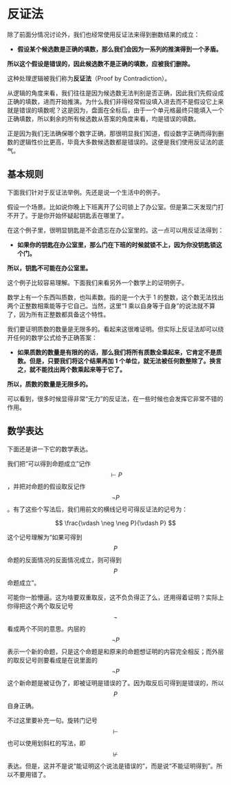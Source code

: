 ﻿---
description: Proof by Contradiction
---

# 反证法

除了前面分情况讨论外，我们也经常使用反证法来得到删数结果的成立：

* **假设某个候选数是正确的填数，那么我们会因为一系列的推演得到一个矛盾。**

**所以这个假设是错误的，因此候选数不是正确的填数，应被我们删除。**

这种处理逻辑被我们称为**反证法**（Proof by Contradiction）。

从逻辑的角度来看，我们往往是因为候选数无法判别是否正确，因此我们先假设成正确的填数，进而开始推演。为什么我们非得经常假设填入进去而不是假设它上来就是错误的填数呢？这是因为，盘面在全标后，由于一个单元格最终只能填入一个正确填数，所以剩余的所有候选数从答案的角度来看，均是错误的填数。

正是因为我们无法确保哪个数字正确，那很明显我们知道，假设数字正确而得到删数的逻辑性价比更高，毕竟大多数候选数都是错误的。这便是我们使用反证法的底气。

## 基本规则 <a href="#rule" id="rule"></a>

下面我们针对于反证法举例。先还是说一个生活中的例子。

假设一个场景。比如说你晚上下班离开了公司锁上了办公室。但是第二天发现门打不开了。于是你开始怀疑起钥匙丢在哪里了。

在这个例子里，很明显钥匙是不会遗忘在办公室里的。这一点可以用反证法得到：

* **如果你的钥匙在办公室里，那么门在下班的时候就锁不上，因为你没钥匙锁这个门。**

**所以，钥匙不可能在办公室里。**

这个例子比较容易理解。下面我们来看另外一个数学上的证明例子。

数学上有一个东西叫质数，也叫素数。指的是一个大于 1 的整数，这个数无法找出两个正整数相乘能等于它自己。当然，这里“1 乘以自身等于自身”的说法就不算了，因为所有正整数都具备这个特性。

我们要证明质数的数量是无限多的。看起来这很难证明。但实际上反证法却可以绕开任何的数学公式给予正确答案：

* **如果质数的数量是有限的的话，那么我们将所有质数全乘起来，它肯定不是质数。但是，只要我们将这个结果再加 1 个单位，就无法被任何数整除了。换言之，就不能找出两个数乘起来等于它了。**

**所以，质数的数量是无限多的。**

可以看到，很多时候显得非常“无力”的反证法，在一些时候也会发挥它非常不错的作用。

## 数学表达 <a href="#expression" id="expression"></a>

下面还是讲一下它的数学表达。

我们把“可以得到命题成立”记作 $$\vdash P$$，并把对命题的假设取反记作 $$\neg P$$。有了这些个写法后，我们用前文的横线记号可得反证法的记号为：

$$
\frac{\vdash \neg \neg P}{\vdash P}
$$

这个记号理解为“如果可得到 $$P$$ 命题的反面情况的反面情况成立，则可得到 $$P$$ 命题成立”。

可能你一脸懵逼。这为啥要双重取反，这不负负得正了么，还用得着证明？实际上你得把这个两个取反记号 $$\neg$$ 看成两个不同的意思。内层的 $$\neg P$$ 表示一个新的命题，只是这个命题是和原来的命题想证明的内容完全相反；而外层的取反记号则要看成是在说里面的 $$\neg P$$ 这个新命题是被证伪了，即被证明是错误的了。因为取反后可得到是错误的，所以 $$P$$ 自身正确。

不过这里要补充一句。旋转门记号 $$\vdash$$ 也可以使用划斜杠的写法，即 $$\not\vdash$$ 表达。但是，这并不是说“能证明这个说法是错误的”，而是说“不能证明得到”。所以不要用错了。

